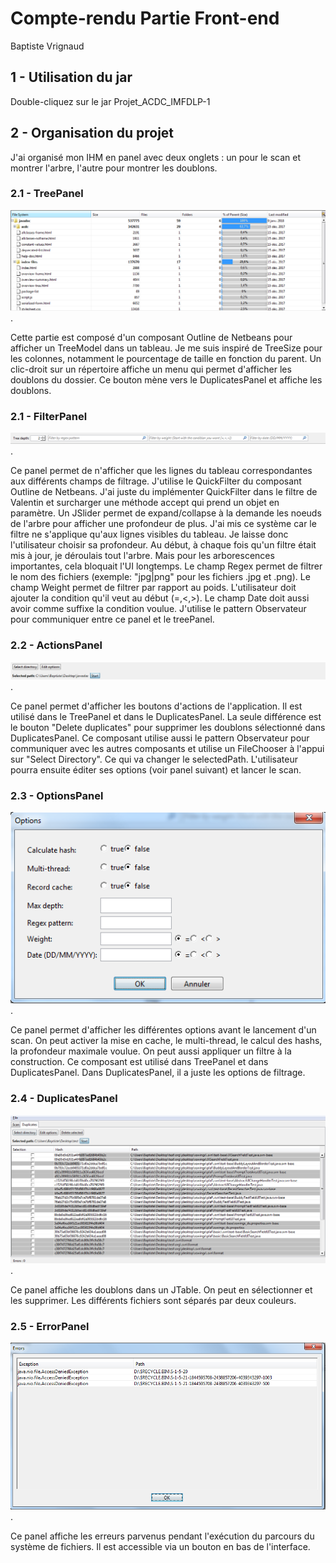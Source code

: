 # Compte-rendu Partie Front-end

Baptiste Vrignaud

## 1 - Utilisation du jar

Double-cliquez sur le jar Projet_ACDC_IMFDLP-1
        
## 2 - Organisation du projet

J'ai organisé mon IHM en panel avec deux onglets : un pour le scan et montrer l'arbre, l'autre pour montrer les doublons.

### 2.1 - TreePanel

![TreePanel](images/treepanel.PNG).

Cette partie est composé d'un composant Outline de Netbeans pour afficher un TreeModel dans un tableau.
Je me suis inspiré de TreeSize pour les colonnes, notamment le pourcentage de taille en fonction du parent.
Un clic-droit sur un répertoire affiche un menu qui permet d'afficher les doublons du dossier. Ce bouton mène vers le DuplicatesPanel et affiche les doublons.

### 2.1 - FilterPanel

![FilterPanel](images/filterpanel.PNG).

Ce panel permet de n'afficher que les lignes du tableau correspondantes aux différents champs de filtrage.
J'utilise le QuickFilter du composant Outline de Netbeans. J'ai juste du implémenter QuickFilter dans le filtre de Valentin et surcharger une méthode accept qui prend un objet en paramètre.
Un JSlider permet de expand/collapse à la demande les noeuds de l'arbre pour afficher une profondeur de plus.
J'ai mis ce système car le filtre ne s'applique qu'aux lignes visibles du tableau. Je laisse donc l'utilisateur choisir sa profondeur.
Au début, à chaque fois qu'un filtre était mis à jour, je déroulais tout l'arbre. Mais pour les arborescences importantes, cela bloquait l'UI longtemps.
Le champ Regex permet de filtrer le nom des fichiers (exemple: "jpg|png" pour les fichiers .jpg et .png).
Le champ Weight permet de filtrer par rapport au poids. L'utilisateur doit ajouter la condition qu'il veut au début (=,<,>).
Le champ Date doit aussi avoir comme suffixe la condition voulue.
J'utilise le pattern Observateur pour communiquer entre ce panel et le treePanel.

### 2.2 - ActionsPanel

![ActionsPanel](images/actionsPanel.PNG).

Ce panel permet d'afficher les boutons d'actions de l'application. Il est utilisé dans le TreePanel et dans le DuplicatesPanel.
La seule différence est le bouton "Delete duplicates" pour supprimer les doublons sélectionné dans DuplicatesPanel.
Ce composant utilise aussi le pattern Observateur pour communiquer avec les autres composants et utilise un FileChooser à l'appui sur "Select Directory".
Ce qui va changer le selectedPath. L'utilisateur pourra ensuite éditer ses options (voir panel suivant) et lancer le scan.

### 2.3 - OptionsPanel

![OptionsPanel](images/optionsPanel.PNG).

Ce panel permet d'afficher les différentes options avant le lancement d'un scan. On peut activer la mise en cache, le multi-thread, le calcul des hashs,
la profondeur maximale voulue. On peut aussi appliquer un filtre à la construction.
Ce composant est utilisé dans TreePanel et dans DuplicatesPanel. Dans DuplicatesPanel, il a juste les options de filtrage.

### 2.4 - DuplicatesPanel

![DuplicatesPanel](images/DuplicatesPanel.PNG).

Ce panel affiche les doublons dans un JTable. On peut en sélectionner et les supprimer. Les différents fichiers sont séparés par deux couleurs.

### 2.5 - ErrorPanel

![ErrorPanel](images/errors.PNG).

Ce panel affiche les erreurs parvenus pendant l'exécution du parcours du système de fichiers. Il est accessible via un bouton en bas de l'interface.